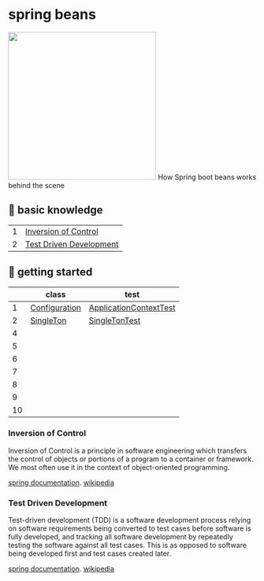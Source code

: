 # spring beans
<img src="https://spring.io/images/spring-logo-2022-dark-2f10e8055653ec50e693eb444291d742.svg" width="300px"/>
How Spring boot beans works behind the scene

## 📖 basic knowledge
|    |                                                      |
|----|------------------------------------------------------|
| 1  | [Inversion of Control](#inversion-of-control)        | 
| 2  | [Test Driven Development](#test-driven-development)  |

## 🦫 getting started
|    |              class                                   |         test              |
|----|------------------------------------------------------|---------------------------|
| 1  | [Configuration](https://github.com/Aclaputra/spring-beans/blob/main/src/main/java/com/belajar/springdasar/HelloWorldConfiguration.java)     | [ApplicationContextTest](https://github.com/Aclaputra/spring-beans/blob/main/src/test/java/com/belajar/springdasar/ApplicationContextTest.java)  | 
| 2  | [SingleTon](https://github.com/Aclaputra/spring-beans/blob/main/src/main/java/com/belajar/springdasar/Database.java) | [SingleTonTest](https://github.com/Aclaputra/spring-beans/blob/main/src/test/java/com/belajar/springdasar/DatabaseTest.java) |
| 4  |
| 5  |
| 6  |
| 7  |
| 8  |
| 9  |
| 10  |




### Inversion of Control 
Inversion of Control is a principle in software engineering which transfers the control of objects or portions of a program to a container or framework. We most often use it in the context of object-oriented programming.

[spring documentation](https://docs.spring.io/spring-framework/docs/3.2.x/spring-framework-reference/html/beans.html). [wikipedia](https://en.wikipedia.org/wiki/Inversion_of_control)

### Test Driven Development
Test-driven development (TDD) is a software development process relying on software requirements being converted to test cases before software is fully developed, and tracking all software development by repeatedly testing the software against all test cases. This is as opposed to software being developed first and test cases created later.

[spring documentation](https://docs.spring.io/spring-framework/docs/current/reference/html/testing.html#unit-testing-utilities). [wikipedia](https://en.wikipedia.org/wiki/Test-driven_development)
